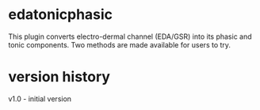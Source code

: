 # edatonicphasic

This plugin converts electro-dermal channel (EDA/GSR) into its phasic and tonic components.
Two methods are made available for users to try.

# version history

v1.0 - initial version

